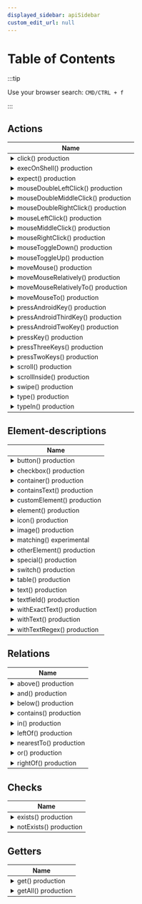 ```yaml
---
displayed_sidebar: apiSidebar
custom_edit_url: null
---
```


# Table of Contents

:::tip

Use your browser search: `CMD/CTRL + f`

:::

## Actions

<table style={{display: 'table'}}>
    <thead>
        <tr>
            <th style={{width: '100%', textAlign: "left"}}>Name</th>
        </tr>
    </thead>
    <tbody>
        <tr>
            <td>
                <details>
                    <summary>click()  <span class="theme-doc-version-badge badge badge--success">production</span> </summary>
<md-block>

Mouse left-clicks/taps on the filtered element by moving the mouse cursor to the filtered element first.

If you need a simple mouseleftclick/tap only, use `mouseLeftClick`.

**Example:**
```typescript 
await aui.click().button().withText('Submit').exec()
```  

</md-block>
<md-block>


</md-block>
                </details>
            </td>
        </tr>
        <tr>
            <td>
                <details>
                    <summary>execOnShell()  <span class="theme-doc-version-badge badge badge--success">production</span> </summary>
<md-block>

Executes a shell command on the device your UiController is connected to.

**Example:**
```typescript 
// Open the lastpass app
await aui.execOnShell('monkey -p com.lastpass.authenticator 1').exec();

// Open Google Chrome on Windows
await aui.execOnShell("start chrome").exec()

;// Open Google Chrome on macOS
await aui.execOnShell("open -a 'Google Chrome'").exec();

// Open Google Chrome on Linux
await aui.execOnShell("chrome").exec();
```  

</md-block>
<md-block>

* @param \{string} shell_command - A shell command which is executed.

</md-block>
                </details>
            </td>
        </tr>
        <tr>
            <td>
                <details>
                    <summary>expect()  <span class="theme-doc-version-badge badge badge--success">production</span> </summary>
<md-block>

Expects a condition, e.g., `exists()` or `notExits()`.

Use the structure `expect().<your filter>.(exists()|notExists())` as shown in the examples below.

**Examples:**
```typescript 
await aui.expect().text('Login').exists().exec()
await aui.expect().text('Login').notExists().exec()
```  

</md-block>
<md-block>


</md-block>
                </details>
            </td>
        </tr>
        <tr>
            <td>
                <details>
                    <summary>mouseDoubleLeftClick()  <span class="theme-doc-version-badge badge badge--success">production</span> </summary>
<md-block>

Double-clicks with left mouse key.

If you need to move the mouse first, use `moveMouseTo()`.

**Examples:**
```typescript
// Optional: Move mouse to an element first
await aui.moveMouseTo().button().withText('Login').exec();

await aui.mouseDoubleLeftClick().exec();
```  

</md-block>
<md-block>


</md-block>
                </details>
            </td>
        </tr>
        <tr>
            <td>
                <details>
                    <summary>mouseDoubleMiddleClick()  <span class="theme-doc-version-badge badge badge--success">production</span> </summary>
<md-block>

Double-clicks with middle mouse key.

If you need to move the mouse first, use `moveMouseTo()`.

**Examples:**
```typescript
// Optional: Move mouse to an element first
await aui.moveMouseTo().button().withText('Login').exec();

await aui.mouseDoubleMiddleClick().exec();
```  

</md-block>
<md-block>


</md-block>
                </details>
            </td>
        </tr>
        <tr>
            <td>
                <details>
                    <summary>mouseDoubleRightClick()  <span class="theme-doc-version-badge badge badge--success">production</span> </summary>
<md-block>

Double-clicks with right mouse key.

If you need to move the mouse first, use `moveMouseTo()`.

**Examples:**
```typescript
// Optional: Move mouse to an element first
await aui.moveMouseTo().button().withText('Login').exec();

await aui.mouseDoubleRightClick().exec();
```  

</md-block>
<md-block>


</md-block>
                </details>
            </td>
        </tr>
        <tr>
            <td>
                <details>
                    <summary>mouseLeftClick()  <span class="theme-doc-version-badge badge badge--success">production</span> </summary>
<md-block>

Clicks with left mouse key.

If you need to move the mouse first, use `moveMouseTo()`.

**Examples:**
```typescript
// Optional: Move mouse to an element first
await aui.moveMouseTo().button().withText('Login').exec();

await aui.mouseLeftClick().exec();
```  

</md-block>
<md-block>


</md-block>
                </details>
            </td>
        </tr>
        <tr>
            <td>
                <details>
                    <summary>mouseMiddleClick()  <span class="theme-doc-version-badge badge badge--success">production</span> </summary>
<md-block>

Clicks with middle mouse key.

If you need to move the mouse first, use `moveMouseTo()`.

**Examples:**
```typescript
// Optional: Move mouse to an element first
await aui.moveMouseTo().button().withText('Login').exec();

await aui.mouseMiddleClick().exec();
```  

</md-block>
<md-block>


</md-block>
                </details>
            </td>
        </tr>
        <tr>
            <td>
                <details>
                    <summary>mouseRightClick()  <span class="theme-doc-version-badge badge badge--success">production</span> </summary>
<md-block>

Clicks with right mouse key.

If you need to move the mouse first, use `moveMouseTo()`.

**Examples:**
```typescript
// Optional: Move mouse to an element first
await aui.moveMouseTo().button().withText('Login').exec();

await aui.mouseRightClick().exec();
```  

</md-block>
<md-block>


</md-block>
                </details>
            </td>
        </tr>
        <tr>
            <td>
                <details>
                    <summary>mouseToggleDown()  <span class="theme-doc-version-badge badge badge--success">production</span> </summary>
<md-block>

Toggles mouse down (Left mouse key/tap).

**Example:**
```typescript
await aui.mouseToggleDown().exec();
```  

</md-block>
<md-block>


</md-block>
                </details>
            </td>
        </tr>
        <tr>
            <td>
                <details>
                    <summary>mouseToggleUp()  <span class="theme-doc-version-badge badge badge--success">production</span> </summary>
<md-block>

Toggles mouse up (Left mouse key/tap).

**Example:**
```typescript
await aui.mouseToggleUp().exec();
```  

</md-block>
<md-block>


</md-block>
                </details>
            </td>
        </tr>
        <tr>
            <td>
                <details>
                    <summary>moveMouse()  <span class="theme-doc-version-badge badge badge--success">production</span> </summary>
<md-block>

Moves the mouse to the absolute x and y coordinates.

If you want to move your mouse cursor to an element, use `moveMouseTo()`.

**Example:**
```typescript
await aui.moveMouse(500, 500).exec();
```  

</md-block>
<md-block>

* @param \{number} x_coordinate - A (positive/negative) x coordinate.
* @param \{number} y_coordinate - A (positive/negative) y coordinate.

</md-block>
                </details>
            </td>
        </tr>
        <tr>
            <td>
                <details>
                    <summary>moveMouseRelatively()  <span class="theme-doc-version-badge badge badge--success">production</span> </summary>
<md-block>

Moves the mouse from the current position (relative) in x and y direction.

**Example:**
```typescript
await aui.moveMouseRelatively(20, 20).exec();
```  

</md-block>
<md-block>

* @param \{number} x_offset - A (positive/negative) x direction.
* @param \{number} y_offset - A (positive/negative) y direction.

</md-block>
                </details>
            </td>
        </tr>
        <tr>
            <td>
                <details>
                    <summary>moveMouseRelativelyTo()  <span class="theme-doc-version-badge badge badge--success">production</span> </summary>
<md-block>

Moves the mouse relatively to an element in the direction.
This can be used when the mouse should not hover over an element anymore.

**Examples:**
```typescript 
// Move mouse 30 pixels below button
await aui.moveMouseRelativelyTo(0, 30).button().withText('Submit').exec()
```
![](/img/gif/moveMouseRelativelyTo.gif)  

</md-block>
<md-block>

* @param \{number} x_offset - A (positive/negative) x direction.
* @param \{number} y_offset - A (positive/negative) y direction.

</md-block>
                </details>
            </td>
        </tr>
        <tr>
            <td>
                <details>
                    <summary>moveMouseTo()  <span class="theme-doc-version-badge badge badge--success">production</span> </summary>
<md-block>

Move mouse over the filtered element.

**Example:**
```typescript 
await aui.moveMouseTo().button().withText('Submit').exec()
```  

</md-block>
<md-block>


</md-block>
                </details>
            </td>
        </tr>
        <tr>
            <td>
                <details>
                    <summary>pressAndroidKey()  <span class="theme-doc-version-badge badge badge--success">production</span> </summary>
<md-block>

Press one Android key like `DEL`  

</md-block>
<md-block>

* @param \{ANDROID_KEY} key - A Android key

</md-block>
                </details>
            </td>
        </tr>
        <tr>
            <td>
                <details>
                    <summary>pressAndroidThirdKey()  <span class="theme-doc-version-badge badge badge--success">production</span> </summary>
<md-block>

Press three Android keys like `CTRL+ALT+DEL`  

</md-block>
<md-block>

* @param \{ANDROID_KEY} first_key - A Android key
* @param \{ANDROID_KEY} second_key - A Android key
* @param \{ANDROID_KEY} third_key - A Android key

</md-block>
                </details>
            </td>
        </tr>
        <tr>
            <td>
                <details>
                    <summary>pressAndroidTwoKey()  <span class="theme-doc-version-badge badge badge--success">production</span> </summary>
<md-block>

Press two Android keys like `ALT+F4`  

</md-block>
<md-block>

* @param \{ANDROID_KEY} first_key - A Android key
* @param \{ANDROID_KEY} second_key - A Android key

</md-block>
                </details>
            </td>
        </tr>
        <tr>
            <td>
                <details>
                    <summary>pressKey()  <span class="theme-doc-version-badge badge badge--success">production</span> </summary>
<md-block>

Press one keys like `DEL`

**Operating system specific mappings:**
1. Windows: `command`-key maps to `windows`-key
---
  

</md-block>
<md-block>

* @param \{PC_AND_MODIFIER_KEY} key - A key

</md-block>
                </details>
            </td>
        </tr>
        <tr>
            <td>
                <details>
                    <summary>pressThreeKeys()  <span class="theme-doc-version-badge badge badge--success">production</span> </summary>
<md-block>

Press three keys like `CTRL+ALT+DEL`

**Operating system specific mappings:**
1. Windows: `command`-key maps to `windows`-key
---
  

</md-block>
<md-block>

* @param \{MODIFIER_KEY} first_key - A modifier key
* @param \{MODIFIER_KEY} second_key - A modifier key
* @param \{PC_KEY} third_key - A key

</md-block>
                </details>
            </td>
        </tr>
        <tr>
            <td>
                <details>
                    <summary>pressTwoKeys()  <span class="theme-doc-version-badge badge badge--success">production</span> </summary>
<md-block>

Press two keys like `ALT+F4`

**Operating system specific mappings:**
1. Windows: `command`-key maps to `windows`-key
---
  

</md-block>
<md-block>

* @param \{MODIFIER_KEY} first_key - A modifier key
* @param \{PC_KEY} second_key - A key

</md-block>
                </details>
            </td>
        </tr>
        <tr>
            <td>
                <details>
                    <summary>scroll()  <span class="theme-doc-version-badge badge badge--success">production</span> </summary>
<md-block>

Scrolls based on the current mouse position in the x and y direction.

**Important**: Mouse must be positioned in a scrollable area.

**macOS**: May not work as expected!

**Example:**
```typescript 
// Scroll 10 up in y direction
await aui.scroll(0, 10).exec()
```  

</md-block>
<md-block>

* @param \{number} x_offset - A (positive/negative) x direction.
* @param \{number} y_offset - A (positive/negative) y direction.

</md-block>
                </details>
            </td>
        </tr>
        <tr>
            <td>
                <details>
                    <summary>scrollInside()  <span class="theme-doc-version-badge badge badge--success">production</span> </summary>
<md-block>

Moves mouse to the filtered element and scrolls in the x and y direction.

**macOS**: May not work as expected!

**Example:**
```typescript 
await aui.scroll(0, 10).textarea().exec()
```  

</md-block>
<md-block>

* @param \{number} x_offset - A (positive/negative) x direction.
* @param \{number} y_offset - A (positive/negative) y direction.

</md-block>
                </details>
            </td>
        </tr>
        <tr>
            <td>
                <details>
                    <summary>swipe()  <span class="theme-doc-version-badge badge badge--success">production</span> </summary>
<md-block>

Swipe an element in the x and y direction.
Holds the left mouse button down on Windows, Linux and macOS and drags the element.
On touch devices it taps the element and then drags it.

**Example:**
```typescript 
// Swipe the element 500 to the right
await aui.swipe(500, 0).image().exec()
```
![](/img/gif/swipe.gif)  

</md-block>
<md-block>

* @param \{number} x_offset - A x direction. positive and negative values are accepted
* @param \{number} y_offset - A y direction. positive and negative values are accepted

</md-block>
                </details>
            </td>
        </tr>
        <tr>
            <td>
                <details>
                    <summary>type()  <span class="theme-doc-version-badge badge badge--success">production</span> </summary>
<md-block>

Types a text at the current position.
If you need to focus the element first, use typeIn()

**Note:** In the current version it copies the text and pastes it.

**Examples:**
```typescript 
await aui.type('Type some text').exec()

// mask the text so it is not send to the askui-inference server
await aui.type('Type some text', \{ isSecret: true, secretMask: '**' }).exec()
```  

</md-block>
<md-block>

* @param \{string} text - A text to type

</md-block>
                </details>
            </td>
        </tr>
        <tr>
            <td>
                <details>
                    <summary>typeIn()  <span class="theme-doc-version-badge badge badge--success">production</span> </summary>
<md-block>

Puts the focus on the filtered element and types in the text.

**Note:** In the current version it copies the text and pastes it.

**Examples:**
```typescript 
await aui.typeIn('Type some text').textfield().exec()

// mask the text so it is not send to the askui-inference server
await aui.typeIn('Type some text', \{ isSecret: true, secretMask: '**' }).textfield().exec()
```
![](/img/gif/typeIn.gif)  

</md-block>
<md-block>

* @param \{string} text - A text to type

</md-block>
                </details>
            </td>
        </tr>
    </tbody>
</table>

## Element-descriptions

<table style={{display: 'table'}}>
    <thead>
        <tr>
            <th style={{width: '100%', textAlign: "left"}}>Name</th>
        </tr>
    </thead>
    <tbody>
        <tr>
            <td>
                <details>
                    <summary>button()  <span class="theme-doc-version-badge badge badge--success">production</span> </summary>
<md-block>

Filters for a UI element 'button'.

**Examples:** 
```typescript
await aui.moveMouseTo().button().exec()
```  

</md-block>
<md-block>


</md-block>
                </details>
            </td>
        </tr>
        <tr>
            <td>
                <details>
                    <summary>checkbox()  <span class="theme-doc-version-badge badge badge--success">production</span> </summary>
<md-block>

Filters for a UI element 'checkbox'.  

</md-block>
<md-block>


</md-block>
                </details>
            </td>
        </tr>
        <tr>
            <td>
                <details>
                    <summary>container()  <span class="theme-doc-version-badge badge badge--success">production</span> </summary>
<md-block>

Filters for a UI element 'container'.  

</md-block>
<md-block>


</md-block>
                </details>
            </td>
        </tr>
        <tr>
            <td>
                <details>
                    <summary>containsText()  <span class="theme-doc-version-badge badge badge--success">production</span> </summary>
<md-block>

Filters for text containing the text provided as an argument.

**Examples:** 
```typescript
'This is a text' === containsText('text') => true
'This is a text' === containsText('other text') => false
'This is a text' === containsText('other') => false
```
![](/img/gif/containsText.gif)  

</md-block>
<md-block>

* @param \{string} text - A text to be matched.

</md-block>
                </details>
            </td>
        </tr>
        <tr>
            <td>
                <details>
                    <summary>customElement()  <span class="theme-doc-version-badge badge badge--success">production</span> </summary>
<md-block>

Filters for a 'custom element', that is a UI element which is defined by providing an image and other parameters such as degree of rotation. It allows filtering for a UI element that is not recognized by our machine learning models by default. It can also be used for pixel assertions of elements using classical [template matching](https://en.wikipedia.org/wiki/Template_matching).

**Example**
```typescript
await aui
    .click()
    .customElement({
        customImage: './logo.png', // required
        name: 'myLogo', // optional
        threshold: 0.9, // optional, defaults to 0.9
        rotationDegreePerStep: 0, // optional, defaults to 0
        imageCompareFormat: 'grayscale', // optional, defaults to 'grayscale'
        // mask:{x:0, y:0}[] // optional, a polygon to match only a certain area of the custom element
    })
    .exec();
```

**Arguments**

- **customImage** (*`string`, required*):
    - A cropped image in the form of a base64 string or file path.
- **name** (*`string`, optional*):
    - A unique name that can be used for filtering for the custom element. If not given, any text inside the custom image will be detected via OCR.
- **threshold** (*`number`, optional*):
    - A threshold for how much a UI element needs to be similar to the custom element as defined. Takes values between `0.0` (== all elements are recognized as the custom element which is probably not what you want) and `1.0` (== elements need to look exactly like the `customImage` which is unlikely to be achieved as even minor differences count). Defaults to `0.9`.
- **rotationDegreePerStep** (*`number`, optional*):
    - Step size in rotation degree. Rotates the custom image by this step size until 360° is exceeded. The range is from `0` to `360`. Defaults to `0`.
- **imageCompareFormat** (*`'RGB' | 'grayscale'`, optional*):
    - The color compare style. 'greyscale' compares the brightness of each pixel whereas 'RGB' compares all three color. Defaults to 'grayscale'.
of the given custom image.
  

</md-block>
<md-block>

* @param \{CustomElementJson} customElement - The custom element to filter for.

</md-block>
                </details>
            </td>
        </tr>
        <tr>
            <td>
                <details>
                    <summary>element()  <span class="theme-doc-version-badge badge badge--success">production</span> </summary>
<md-block>

Filters for any UI element on the screen.

**Examples:** 
```typescript
await aui.moveMouseTo().element().exec()
```  

</md-block>
<md-block>


</md-block>
                </details>
            </td>
        </tr>
        <tr>
            <td>
                <details>
                    <summary>icon()  <span class="theme-doc-version-badge badge badge--success">production</span> </summary>
<md-block>

Filters for a UI element 'icon'.

You can combine it with the element-description 'withText()' to look for a specific icon.

**Examples:** 
```typescript
icon().withText('plus')
```

**Note:** This is an alpha feature. The prediction of the icon name is sometimes unstable. Use custom elements as an alternative.  

</md-block>
<md-block>


</md-block>
                </details>
            </td>
        </tr>
        <tr>
            <td>
                <details>
                    <summary>image()  <span class="theme-doc-version-badge badge badge--success">production</span> </summary>
<md-block>

Filters for a UI element 'image'.

**Examples:**
```typescript
// Works if there is only one image visible on the screen
await aui.click().image().exec();

// Works if you have an image with
// a caption text below
await aui.click().image().above().text('The caption').exec();
```  

</md-block>
<md-block>


</md-block>
                </details>
            </td>
        </tr>
        <tr>
            <td>
                <details>
                    <summary>matching()  <span class="theme-doc-version-badge badge badge--secondary">experimental</span> </summary>
<md-block>

Filters elements based on a textual description.

## What Should I Write as Matching Text
The text description inside the `matching()` should describe the element visually.
It understands color, some famous company/product names, general descriptions.

It sometimes requires a bit of playing to find a matching description:
E.g. `puzzle piece` can fail here while `an icon showing a puzzle piece` might work.
Generally the more detail the better.

**Examples:** 
```typescript
await aui.click().matching('a mask on purple background and a firefox logo').exec()
```  

</md-block>
<md-block>

* @param \{string} text - A description of the target element.

</md-block>
                </details>
            </td>
        </tr>
        <tr>
            <td>
                <details>
                    <summary>otherElement()  <span class="theme-doc-version-badge badge badge--success">production</span> </summary>
<md-block>

Filters for a UI element 'other element'.  

</md-block>
<md-block>


</md-block>
                </details>
            </td>
        </tr>
        <tr>
            <td>
                <details>
                    <summary>special()  <span class="theme-doc-version-badge badge badge--success">production</span> </summary>
<md-block>

Filters special elements defined over a specifically trained custom element descriptor.

Custom element descriptors are trained on your elements that were not detected with our 
default models. Please contact us for further details on how to do this. We are working on 
a solution to provide this in our User Portal. 

In the example below circle refers to a circle shaped icon with specific properties.

**Examples:** 
```typescript
await aui.moveMouseTo().element().special("circle").exec()
```  

</md-block>
<md-block>

* @param \{string} text - A text to be matched.

</md-block>
                </details>
            </td>
        </tr>
        <tr>
            <td>
                <details>
                    <summary>switch()  <span class="theme-doc-version-badge badge badge--success">production</span> </summary>
<md-block>

Filters for a UI element 'switch'.  

</md-block>
<md-block>


</md-block>
                </details>
            </td>
        </tr>
        <tr>
            <td>
                <details>
                    <summary>table()  <span class="theme-doc-version-badge badge badge--success">production</span> </summary>
<md-block>

Filters for a UI element 'table'.  

</md-block>
<md-block>


</md-block>
                </details>
            </td>
        </tr>
        <tr>
            <td>
                <details>
                    <summary>text()  <span class="theme-doc-version-badge badge badge--success">production</span> </summary>
<md-block>

Filters for an UI element 'text'.

Takes an optional parameter to filter for a specific text.
See the examples below.

See also the filters `withTextRegex()` and `withExactText()`

**Examples:**
```typescript
await aui.click().text().exec();
await aui.click().text('Username').exec();
await aui.click().text().withTextRegex('\b[Ss]\w+').exec();
```  

</md-block>
<md-block>

* @param \{string} [text] - A text to be matched.

</md-block>
                </details>
            </td>
        </tr>
        <tr>
            <td>
                <details>
                    <summary>textfield()  <span class="theme-doc-version-badge badge badge--success">production</span> </summary>
<md-block>

Filters for a UI element 'textfield'.

**Examples:**
```typescript
// Works if there is only one textfield visible on the screen
await aui.typeIn('Oh yeah').textfield().exec();

// Works if you have a labeled textfield
// Label is above the textfield
await aui.typeIn('Oh yeah').textfield().below().text('E-Mail Address').exec();
```  

</md-block>
<md-block>


</md-block>
                </details>
            </td>
        </tr>
        <tr>
            <td>
                <details>
                    <summary>withExactText()  <span class="theme-doc-version-badge badge badge--success">production</span> </summary>
<md-block>

Filters for equal text.

**Note:** This should be only used in cases where the similarity
 comparison of \{@link FluentFilters.withText()} allows not for
 specific enough filtering (too many elements).

**Examples:** 
```typescript
'text' === withExactText('text') => true
'test' === withExactText('text') => false
'other' === withExactText('text') => false

await aui.moveMouseTo().text().withExactText('Password').exec()
```  

</md-block>
<md-block>

* @param \{string} text - A text to be matched.

</md-block>
                </details>
            </td>
        </tr>
        <tr>
            <td>
                <details>
                    <summary>withText()  <span class="theme-doc-version-badge badge badge--success">production</span> </summary>
<md-block>

Filters for similar (doesn't need to be a 100% equal) text.

**Examples:** 
```typescript
'text' === withText('text') => true
'test' === withText('text') => true
'Test' === withText('text') => true
'Text' === withText('text') => true
'TEXT' === withText('text') => true
'texst' === withText('text') => true
'texts' === withText('text') => true

// usually false
'atebxtc' === withText('text') => false
'other' === withText('text') => false
```
![](/img/gif/withText.gif)  

</md-block>
<md-block>

* @param \{string} text - A text to be matched.

</md-block>
                </details>
            </td>
        </tr>
        <tr>
            <td>
                <details>
                    <summary>withTextRegex()  <span class="theme-doc-version-badge badge badge--success">production</span> </summary>
<md-block>

Filters for texts, which match the regex pattern.

**Examples:**

```typescript
'The rain in Spain' === withTextRegex('\b[Ss]\w+') => true
'The rain in Portugal' === withTextRegex('\b[Ss]\w+') => false
'The rain in switzerland' === withTextRegex('\b[Ss]\w+') => true

await aui.get().text().withTextRegex('\b[Ss]\w+').exec()
```  

</md-block>
<md-block>

* @param \{string} regex_pattern - A regex pattern

</md-block>
                </details>
            </td>
        </tr>
    </tbody>
</table>

## Relations

<table style={{display: 'table'}}>
    <thead>
        <tr>
            <th style={{width: '100%', textAlign: "left"}}>Name</th>
        </tr>
    </thead>
    <tbody>
        <tr>
            <td>
                <details>
                    <summary>above()  <span class="theme-doc-version-badge badge badge--success">production</span> </summary>
<md-block>

Filters for an element above another element.

Takes an optional parameter `index` to select the `nth` element (starting with 0)

**Examples:**
```typescript 
--------------
|   text1    |
--------------
--------------
|   text0    |
--------------
--------------
|   button   |
--------------

// Returns text0 because text0 is the first element above button
...text().above().button()
...text().above(0).button()
// Returns text1 because text1 is the second element above button
...text().above(1).button()
// Returns no element because button is below text
...button().above().text()
```
![](/img/gif/above.gif)  

</md-block>
<md-block>

* @param \{number} [optionalIndex=0] - element index

</md-block>
                </details>
            </td>
        </tr>
        <tr>
            <td>
                <details>
                    <summary>and()  <span class="theme-doc-version-badge badge badge--success">production</span> </summary>
<md-block>

Logic and operator

**Examples:**
```text 
example scene: 
 ---------------   ----------------
 |  icon user  |   |  icon search |
 ---------------   ----------------
```
```typescript 
const icons = await aui.get().icon().exec();
console.log(icons);
```
Using only the element-description icon, the get will return both icons 
```text 
console output: [
  DetectedElement {
     name: 'ICON',
     text: 'user',
     bndbox: BoundingBox {
        xmin: 1000,
        ymin: 1010,
        xmax: 1020,
        ymax: 1030
     }
  },
  DetectedElement {
     name: 'ICON',
     text: 'search',
     bndbox: BoundingBox {
        xmin: 900,
        ymin: 910,
        xmax: 920,
        ymax: 930
     }
  }
 ]
```
You can combine element-descriptions with **the `and()` relation** and specify exactly which icon you want.
```typescript 
const icons = await aui.get().icon().and().withText('user').exec()
console.log(icons)
```
The get returns only the user icon although both elements are icons.
```text 
 console output: [
  DetectedElement {
     name: 'ICON',
     text: 'user',
     bndbox: BoundingBox {
        xmin: 900,
        ymin: 910,
        xmax: 920,
        ymax: 930
     }
  }
 ]
```  

</md-block>
<md-block>


</md-block>
                </details>
            </td>
        </tr>
        <tr>
            <td>
                <details>
                    <summary>below()  <span class="theme-doc-version-badge badge badge--success">production</span> </summary>
<md-block>

Filters for an element below another element.

Takes an optional parameter `index` to select the `nth` element (starting with 0)

**Examples:**
```typescript 
--------------
|    text    |
--------------
--------------
|   button0  |
--------------
--------------
|   button1  |
--------------

// Returns button0 because button0 is the first button below text
...button().below().text()
...button().below(0).text()
// Returns button1 because button1  is the second button below text
...button().below(1).text()
// Returns no element because text is above button
...text().below().button()
```
![](/img/gif/below.gif)  

</md-block>
<md-block>

* @param \{number} [optionalIndex=0] - element index

</md-block>
                </details>
            </td>
        </tr>
        <tr>
            <td>
                <details>
                    <summary>contains()  <span class="theme-doc-version-badge badge badge--success">production</span> </summary>
<md-block>

Filters for an element containing another element.

**Example:**
```typescript 
--------------------
|     outerEl      |
|  --------------  |
|  |  innerEl   |  |
|  --------------  |
|                  |
--------------------

// Returns outerEl because outerEl contains innerEl
...outerEl().contains().innerEl()
//  Returns no element because innerEl contains no outerEl
...innerEl().contains().outerEl()
```
![](/img/gif/contains.gif)  

</md-block>
<md-block>


</md-block>
                </details>
            </td>
        </tr>
        <tr>
            <td>
                <details>
                    <summary>in()  <span class="theme-doc-version-badge badge badge--success">production</span> </summary>
<md-block>

Filters for an element inside another element.

**Examples:** 
```typescript 
--------------------
|     outerEl      |
|  --------------  |
|  |  innerEl   |  |
|  --------------  |
|                  |
--------------------

// Returns innerEl because innerEl is inside outerEl
...innerEl().in().outerEl()
// Returns nothing because innerEl is not inside outerEl
...outerEl().in().innerEl()
```
![](/img/gif/in.gif)  

</md-block>
<md-block>


</md-block>
                </details>
            </td>
        </tr>
        <tr>
            <td>
                <details>
                    <summary>leftOf()  <span class="theme-doc-version-badge badge badge--success">production</span> </summary>
<md-block>

Filters for an element left of another element.

Takes an optional parameter `index` to select the `nth` element (starting with 0)

**Examples:**
```typescript 
--------------  --------------  --------------
|  leftEl1   |  |  leftEl0   |  |  rightEl   |
--------------  --------------  --------------

// Returns leftEl0 because leftEl0 is the first element left of rightEl
...leftEl().leftOf().rightEl()
...leftEl().leftOf(0).rightEl()
// Returns leftEl1 because leftEl1 is the second element left of rightEl
...leftEl().leftOf(1).rightEl()
// Returns no element because rightEl is left of leftEl
...rightEl().leftOf().leftEl()
```
![](/img/gif/leftOf.gif)  

</md-block>
<md-block>

* @param \{number} [optionalIndex=0] - element index

</md-block>
                </details>
            </td>
        </tr>
        <tr>
            <td>
                <details>
                    <summary>nearestTo()  <span class="theme-doc-version-badge badge badge--success">production</span> </summary>
<md-block>

Filters for an element nearest to another element.

**Examples:**
```typescript 
--------------
|  button 1  |
--------------
--------------
|   text     |
--------------
              
              
              
--------------
|  button 2  |
--------------

// Returns button 1 because button 1 is nearer to the text than button 2
...button().nearestTo().text()
```
![](/img/gif/nearestTo.gif)  

</md-block>
<md-block>


</md-block>
                </details>
            </td>
        </tr>
        <tr>
            <td>
                <details>
                    <summary>or()  <span class="theme-doc-version-badge badge badge--success">production</span> </summary>
<md-block>

Logic or operator

**Examples:**
```text 
scene 1
--------------  ---------------
|  button    |  |  icon       |
--------------  ---------------

scene 2
--------------  ---------------
|  button    |  |  text       |
--------------  ---------------

```
In case, that your reference element can have multiple values, in the following example, the element right of the button can be either icon or text.
You can use **the `or()` relation**, so your instruction is valid for both scenes
```typescript 
const button = await aui.get().button().rightOf().icon().or().text().exec();
console.log(button);
```
Returns the same button for both cases
```text 
 console output: [
  DetectedElement {
     name: 'BUTTON',
     text: 'button',
     bndbox: BoundingBox {
        xmin: 900,
        ymin: 910,
        xmax: 920,
        ymax: 930
     }
  }
 ]
```  

</md-block>
<md-block>


</md-block>
                </details>
            </td>
        </tr>
        <tr>
            <td>
                <details>
                    <summary>rightOf()  <span class="theme-doc-version-badge badge badge--success">production</span> </summary>
<md-block>

Filters for an element right of another element.

Takes an optional parameter `index` to select the `nth` element (starting with 0)

**Examples:**
```typescript 
--------------  --------------  --------------
|  leftEl    |  |  rightEl0  |  |  rightEl1  |
--------------  --------------  --------------

// Returns rightEl0 because rightEl0 is the first element right of leftEl
...rightEl().rightOf().leftEl()
...rightEl().rightOf(0).leftEl()
// Returns rightEl1 because rightEl1 is the second element right of leftEl
...rightEl().rightOf(1).leftEl()
// Returns no element because leftEl is left of rightEl
...leftEl().rightOf().rightEl()
```
![](/img/gif/rightOf.gif)  

</md-block>
<md-block>

* @param \{number} [optionalIndex=0] - element index

</md-block>
                </details>
            </td>
        </tr>
    </tbody>
</table>

## Checks

<table style={{display: 'table'}}>
    <thead>
        <tr>
            <th style={{width: '100%', textAlign: "left"}}>Name</th>
        </tr>
    </thead>
    <tbody>
        <tr>
            <td>
                <details>
                    <summary>exists()  <span class="theme-doc-version-badge badge badge--success">production</span> </summary>
<md-block>

Expects that filtered element exists.

Always use together with `expect()`.

**Note** Throws an error and stops the execution when the element is not found. You can catch the error and decide what to do as in the examples below.

**Examples:**
```typescript
// Stops execution at this point when the element does not exist.
await aui.expect().text('Login').exists().exec()

// This will catch the error and log a message
// But the execution will continue afterwards
try {
    await aui.expect().text('Login').exists().exec()
} catch (error) {
    console.log('Too bad we could not find the element!');
}
```  

</md-block>
<md-block>


</md-block>
                </details>
            </td>
        </tr>
        <tr>
            <td>
                <details>
                    <summary>notExists()  <span class="theme-doc-version-badge badge badge--success">production</span> </summary>
<md-block>

Expects that filtered element not exists.

Always use together with `expect()`.

**Note** Throws an error and stops the execution when the element is found. You can catch the error and decide what to do as in the examples below.

**Examples:**
```typescript
// Stops execution at this point when the element does exist.
await aui.expect().text('Login').notExists().exec()

// This will catch the error and log a message
// But the execution will continue afterwards
try {
    await aui.expect().text('Login').notExists().exec()
} catch (error) {
    console.log('Too bad we could find the element!');
}
```  

</md-block>
<md-block>


</md-block>
                </details>
            </td>
        </tr>
    </tbody>
</table>

## Getters

<table style={{display: 'table'}}>
    <thead>
        <tr>
            <th style={{width: '100%', textAlign: "left"}}>Name</th>
        </tr>
    </thead>
    <tbody>
        <tr>
            <td>
                <details>
                    <summary>get()  <span class="theme-doc-version-badge badge badge--success">production</span> </summary>
<md-block>

Returns an array with all filtered elements.
A detected element has the following properties:
- `name` of the element
- `text` content of element
- `bndbox`: location of element described with coordinates of a bounding box

**Examples:**
```typescript 
const text = await aui.get().text('Sign').exec();
console.log(text);
```
```text 
 console output: [
  DetectedElement {
     name: 'TEXT',
     text: 'Sign In',
     bndbox: BoundingBox {
        xmin: 1128.2720982142857,
        ymin: 160.21332310267857,
        xmax: 1178.8204241071428,
        ymax: 180.83512834821428
     }
   }
 ]
```  

</md-block>
<md-block>


</md-block>
                </details>
            </td>
        </tr>
        <tr>
            <td>
                <details>
                    <summary>getAll()  <span class="theme-doc-version-badge badge badge--success">production</span> </summary>
<md-block>

Returns an array with all detected elements.
A detected element has the following properties:
- `name` of the element
- `text` content of element
- `bndbox`: location of element described with coordinates of a bounding box

**Examples:**
```typescript 
const detectedElements = await aui.getAll().exec();
console.log(detectedElements);
```
```text 
 console output: [
  DetectedElement {
     name: 'TEXT',
     text: 'Sign In',
     bndbox: BoundingBox {
        xmin: 1128.2720982142857,
        ymin: 160.21332310267857,
        xmax: 1178.8204241071428,
        ymax: 180.83512834821428
     },
  DetectedElement {
     name: 'ICON',
     text: 'search',
     bndbox: BoundingBox {
        xmin: 250.8204241071428,
        ymin: 300.21332310267857,
        xmax: 450.6304241071428,
        ymax: 950.47812834821428
     },
     ... 381 more items
   }
 ]
```  

</md-block>
<md-block>


</md-block>
                </details>
            </td>
        </tr>
    </tbody>
</table>


